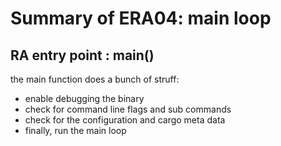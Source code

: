 # Summary of ERA04: main loop

## RA entry point : main()
the main function does a bunch of struff:
* enable debugging the binary
* check for command line flags and sub commands
* check for the configuration and cargo meta data
* finally, run the main loop
